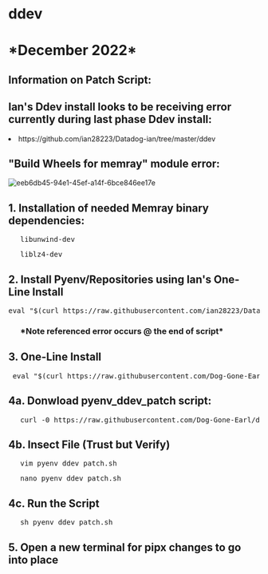 # ddev
<h1>*December 2022*</h1>
<h2>Information on Patch Script:</h2>
<h2>Ian's Ddev install looks to be receiving error currently during last phase Ddev install:</h2>
        <li>https://github.com/ian28223/Datadog-ian/tree/master/ddev</li>
<h2>"Build Wheels for memray" module error:</h2>

![eeb6db45-94e1-45ef-a14f-6bce846ee17e](https://user-images.githubusercontent.com/107069502/207773531-dd29d629-e4b9-4b7f-b5e6-96c66fd834c4.jpg)

<h2>1. Installation of needed Memray binary dependencies:</h2>
<ul><pre>libunwind-dev</pre></ul>
<ul><pre>liblz4-dev</pre></ul>
        
<h2>2. Install Pyenv/Repositories using Ian's One-Line Install</h2>
<pre>eval "$(curl https://raw.githubusercontent.com/ian28223/Datadog-ian/master/ddev/pyenv_ddev_setup.sh)"</pre>
<ul><h3>*Note referenced error occurs @ the end of script*</h3></ul></pre>
<h2>3. One-Line Install</h2>
<pre> eval "$(curl https://raw.githubusercontent.com/Dog-Gone-Earl/ddev/main/pyenv_ddev_patch.sh)"</pre>
<h2>4a. Donwload pyenv_ddev_patch script:</h2>
<ul><pre>curl -0 h</span>ttps://raw.githubusercontent.com/Dog-Gone-Earl/ddev/main/pyenv_ddev_patch.sh</pre></ul>
<h2>4b. Insect File (Trust but Verify)</h2>
<ul><pre>vim pyenv_ddev_patch.sh</pre></ul>
<ul><pre>nano pyenv_ddev_patch.sh</pre></ul>
        
<h2>4c. Run the Script</h2>
<ul><pre>sh pyenv_ddev_patch.sh</pre></ul>

<h2>5. Open a new terminal for pipx changes to go into place<h2>
